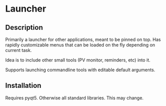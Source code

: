 # Launcher

## Description

Primarily a launcher for other applications, meant to be pinned on top. Has rapidly customizable menus that can be loaded on the fly depending on current task.

Idea is to include other small tools (PV monitor, reminders, etc) into it. 

Supports launching commandline tools with editable default arguments.

## Installation

Requires pyqt5. Otherwise all standard libraries. This may change.

